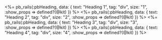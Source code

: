 <%= pb_rails(:pbHeading, data: { text: "Heading 1", tag: "div", size: "1", :show_props => defined?(@kit) }) %>
<%= pb_rails(:pbHeading, data: { text: "Heading 2", tag: "div", size: "2", :show_props => defined?(@kit) }) %>
<%= pb_rails(:pbHeading, data: { text: "Heading 3", tag: "div", size: "3", :show_props => defined?(@kit) }) %>
<%= pb_rails(:pbHeading, data: { text: "Heading 4", tag: "div", size: "4", :show_props => defined?(@kit) }) %>
